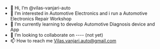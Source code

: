 - 👋 Hi, I’m @vilas-vanjari-auto
- 👀 I’m interested in Automotive Electronics and i run a Automotive Electronics Repair Workshop 
- 🌱 I’m currently learning to develop Automotive Diagnosis device and App 
- 💞️ I’m looking to collaborate on ---- (not yet)
- 📫 How to reach me Vilas.vanjari.auto@gmail.com

<!---
vilas-vanjari-auto/vilas-vanjari-auto is a ✨ special ✨ repository because its `README.md` (this file) appears on your GitHub profile.
You can click the Preview link to take a look at your changes.
--->
